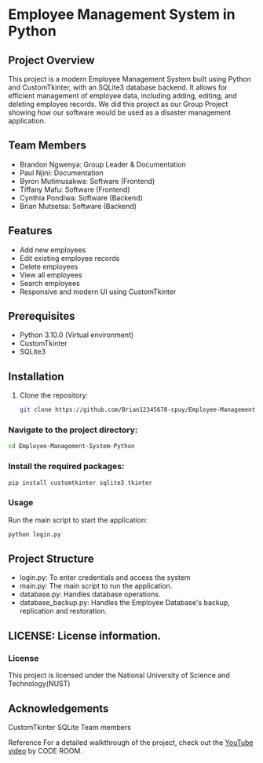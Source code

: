 # Employee Management System in Python

## Project Overview

This project is a modern Employee Management System built using Python and CustomTkinter, with an SQLite3 database backend. It allows for efficient management of employee data, including adding, editing, and deleting employee records. We did this project as our Group Project showing how our software would be used as a disaster management application. 

## Team Members

- Brandon Ngwenya: Group Leader & Documentation
- Paul Njini: Documentation
- Byron Mutimusakwa: Software (Frontend)
- Tiffany Mafu: Software (Frontend)
- Cynthia Pondiwa: Software (Backend)
- Brian Mutsetsa: Software (Backend)

## Features

- Add new employees
- Edit existing employee records
- Delete employees
- View all employees
- Search employees
- Responsive and modern UI using CustomTkinter

## Prerequisites

- Python 3.10.0 (Virtual environment)
- CustomTkinter
- SQLite3

## Installation

1. Clone the repository:
   ```bash
   git clone https://github.com/Brian12345678-cpuy/Employee-Management-System-Python.git

### Navigate to the project directory:
```bash
cd Employee-Management-System-Python
```
### Install the required packages:
```bash
pip install customtkinter sqlite3 tkinter
```

### Usage
Run the main script to start the application:
```bash
python login.py
```

## Project Structure
- login.py: To enter credentials and access the system
- main.py: The main script to run the application.
- database.py: Handles database operations.
- database_backup.py: Handles the Employee Database's backup, replication and restoration.
  
## LICENSE: License information.

### License
This project is licensed under the National University of Science and Technology(NUST)

## Acknowledgements
CustomTkinter
SQLite
Team members

Reference
For a detailed walkthrough of the project, check out the [YouTube video](https://www.youtube.com/watch?v=B0BOayNs4jI) by CODE ROOM.
